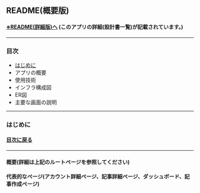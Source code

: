 
## README(概要版)
#### [※README(詳細版)へ](./docs/index.md) (このアプリの詳細(設計書一覧)が記載されています。)
---
### 目次
- [はじめに](#はじめに)
- アプリの概要
- 使用技術
- インフラ構成図
- ER図
- 主要な画面の説明
---
### はじめに
#### [目次に戻る](#目次)
---
#### 概要(詳細は上記のルートページを参照してください)
#### 代表的なページ(アカウント詳細ページ、記事詳細ページ、ダッシュボード、記事作成ページ)
